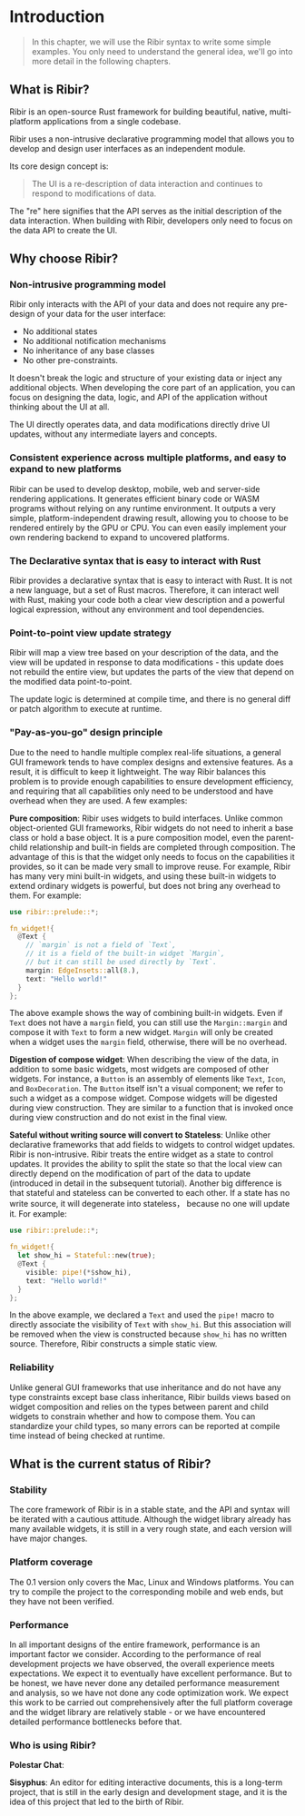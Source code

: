 # Introduction

> In this chapter, we will use the Ribir syntax to write some simple examples. You only need to understand the general idea, we'll go into more detail in the following chapters.

## What is Ribir?

Ribir is an open-source Rust framework for building beautiful, native, multi-platform applications from a single codebase.

Ribir uses a non-intrusive declarative programming model that allows you to develop and design user interfaces as an independent module.

Its core design concept is:

> The UI is a re-description of data interaction and continues to respond to modifications of data.

The "re" here signifies that the API serves as the initial description of the data interaction. When building with Ribir, developers only need to focus on the data API to create the UI.

## Why choose Ribir?

### Non-intrusive programming model

Ribir only interacts with the API of your data and does not require any pre-design of your data for the user interface: 

- No additional states
- No additional notification mechanisms 
- No inheritance of any base classes
- No other pre-constraints. 

It doesn't break the logic and structure of your existing data or inject any additional objects. When developing the core part of an application, you can focus on designing the data, logic, and API of the application without thinking about the UI at all.

The UI directly operates data, and data modifications directly drive UI updates, without any intermediate layers and concepts.

### Consistent experience across multiple platforms, and easy to expand to new platforms

Ribir can be used to develop desktop, mobile, web and server-side rendering applications. It generates efficient binary code or WASM programs without relying on any runtime environment. It outputs a very simple, platform-independent drawing result, allowing you to choose to be rendered entirely by the GPU or CPU. You can even easily implement your own rendering backend to expand to uncovered platforms.

### The Declarative syntax that is easy to interact with Rust

Ribir provides a declarative syntax that is easy to interact with Rust. It is not a new language, but a set of Rust macros. Therefore, it can interact well with Rust, making your code both a clear view description and a powerful logical expression, without any environment and tool dependencies.

### Point-to-point view update strategy

Ribir will map a view tree based on your description of the data, and the view will be updated in response to data modifications - this update does not rebuild the entire view, but updates the parts of the view that depend on the modified data point-to-point.

The update logic is determined at compile time, and there is no general diff or patch algorithm to execute at runtime.


### "Pay-as-you-go" design principle

Due to the need to handle multiple complex real-life situations, a general GUI framework tends to have complex designs and extensive features. As a result, it is difficult to keep it lightweight. The way Ribir balances this problem is to provide enough capabilities to ensure development efficiency, and requiring that all capabilities only need to be understood and have overhead when they are used. A few examples:

**Pure composition**: Ribir uses widgets to build interfaces. Unlike common object-oriented GUI frameworks, Ribir widgets do not need to inherit a base class or hold a base object. It is a pure composition model, even the parent-child relationship and built-in fields are completed through composition. The advantage of this is that the widget only needs to focus on the capabilities it provides, so it can be made very small to improve reuse. For example, Ribir has many very mini built-in widgets, and using these built-in widgets to extend ordinary widgets is powerful, but does not bring any overhead to them. For example:

```rust
use ribir::prelude::*;

fn_widget!{
  @Text {
    // `margin` is not a field of `Text`,
    // it is a field of the built-in widget `Margin`,
    // but it can still be used directly by `Text`.
    margin: EdgeInsets::all(8.),
    text: "Hello world!"
  }
};
```

The above example shows the way of combining built-in widgets. Even if `Text` does not have a `margin` field, you can still use the `Margin::margin` and compose it with `Text` to form a new widget. `Margin` will only be created when a widget uses the `margin` field, otherwise, there will be no overhead.

**Digestion of compose widget**: When describing the view of the data, in addition to some basic widgets, most widgets are composed of other widgets. For instance, a `Button` is an assembly of elements like `Text`, `Icon`, and `BoxDecoration`. The `Button` itself isn't a visual component; we refer to such a widget as a compose widget. Compose widgets will be digested during view construction. They are similar to a function that is invoked once during view construction and do not exist in the final view.

**Sateful without writing source will convert to Stateless**: Unlike other declarative frameworks that add fields to widgets to control widget updates. Ribir is non-intrusive. Ribir treats the entire widget as a state to control updates. It provides the ability to split the state so that the local view can directly depend on the modification of part of the data to update (introduced in detail in the subsequent tutorial). Another big difference is that stateful and stateless can be converted to each other. If a state has no write source, it will degenerate into stateless， because no one will update it. For example:

```rust
use ribir::prelude::*;

fn_widget!{
  let show_hi = Stateful::new(true);
  @Text {
    visible: pipe!(*$show_hi),
    text: "Hello world!"
  }
};
```

In the above example, we declared a `Text` and used the `pipe!` macro to directly associate the visibility of `Text` with `show_hi`. But this association will be removed when the view is constructed because `show_hi` has no written source. Therefore, Ribir constructs a simple static view.

### Reliability

Unlike general GUI frameworks that use inheritance and do not have any type constraints except base class inheritance, Ribir builds views based on widget composition and relies on the types between parent and child widgets to constrain whether and how to compose them. You can standardize your child types, so many errors can be reported at compile time instead of being checked at runtime.


## What is the current status of Ribir?

### Stability

The core framework of Ribir is in a stable state, and the API and syntax will be iterated with a cautious attitude. Although the widget library already has many available widgets, it is still in a very rough state, and each version will have major changes.

### Platform coverage

The 0.1 version only covers the Mac, Linux and Windows platforms. You can try to compile the project to the corresponding mobile and web ends, but they have not been verified.

### Performance

In all important designs of the entire framework, performance is an important factor we consider. According to the performance of real development projects we have observed, the overall experience meets expectations. We expect it to eventually have excellent performance. But to be honest, we have never done any detailed performance measurement and analysis, so we have not done any code optimization work. We expect this work to be carried out comprehensively after the full platform coverage and the widget library are relatively stable - or we have encountered detailed performance bottlenecks before that.

### Who is using Ribir?

**Polestar Chat**: 

**Sisyphus**: An editor for editing interactive documents, this is a long-term project, that is still in the early design and development stage, and it is the idea of this project that led to the birth of Ribir.
